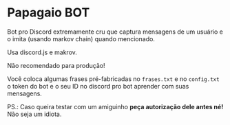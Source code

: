 # Papagaio BOT

Bot pro Discord extremamente cru que captura mensagens de um usuário e o imita (usando markov chain) quando mencionado.

Usa discord.js e makrov.

Não recomendado para produção!

Você coloca algumas frases pré-fabricadas no `frases.txt` e no `config.txt` o token do bot e o seu ID no discord pro bot aprender com suas mensagens.

PS.: Caso queira testar com um amiguinho **peça autorização dele antes né!** Não seja um idiota.